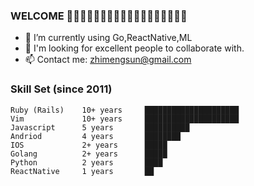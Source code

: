 ### WELCOME 👋👋👋👋👋👋👋👋👋👋👋👋👋👋👋👋👋👋

<!--
**zhimengsun/zhimengsun** is a ✨ _special_ ✨ repository because its `README.md` (this file) appears on your GitHub profile.

Here are some ideas to get you started:

- 🔭 I’m currently working on ...
- 🌱 I’m currently learning ...
- 👯 I’m looking to collaborate on ...
- 🤔 I’m looking for help with ...
- 💬 Ask me about ...
- 📫 How to reach me: ...
- 😄 Pronouns: ...
- ⚡ Fun fact: ...
-->
- 🌱 I’m currently using Go,ReactNative,ML
- 🤔 I'm looking for excellent people to collaborate with.
- 📫 Contact me: zhimengsun@gmail.com

### Skill Set (since 2011)

```
Ruby (Rails)    10+ years     █████████████████████
Vim             10+ years     █████████████████████
Javascript      5 years       ██████████
Andriod         4 years       ████████
IOS             2+ years      █████
Golang          2+ years      █████
Python          2 years       ████
ReactNative     1 years       ██
```

